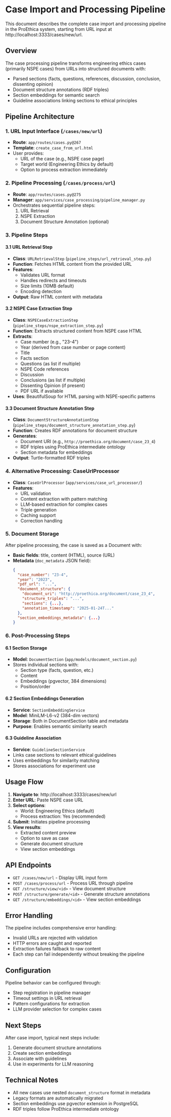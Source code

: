 # Case Import and Processing Pipeline

This document describes the complete case import and processing pipeline in the ProEthica system, starting from URL input at http://localhost:3333/cases/new/url.

## Overview

The case processing pipeline transforms engineering ethics cases (primarily NSPE cases) from URLs into structured documents with:
- Parsed sections (facts, questions, references, discussion, conclusion, dissenting opinion)
- Document structure annotations (RDF triples)
- Section embeddings for semantic search
- Guideline associations linking sections to ethical principles

## Pipeline Architecture

### 1. URL Input Interface (`/cases/new/url`)
- **Route**: `app/routes/cases.py@267`
- **Template**: `create_case_from_url.html`
- User provides:
  - URL of the case (e.g., NSPE case page)
  - Target world (Engineering Ethics by default)
  - Option to process extraction immediately

### 2. Pipeline Processing (`/cases/process/url`)
- **Route**: `app/routes/cases.py@275`
- **Manager**: `app/services/case_processing/pipeline_manager.py`
- Orchestrates sequential pipeline steps:
  1. URL Retrieval
  2. NSPE Extraction
  3. Document Structure Annotation (optional)

### 3. Pipeline Steps

#### 3.1 URL Retrieval Step
- **Class**: `URLRetrievalStep` (`pipeline_steps/url_retrieval_step.py`)
- **Function**: Fetches HTML content from the provided URL
- **Features**:
  - Validates URL format
  - Handles redirects and timeouts
  - Size limits (10MB default)
  - Encoding detection
- **Output**: Raw HTML content with metadata

#### 3.2 NSPE Case Extraction Step
- **Class**: `NSPECaseExtractionStep` (`pipeline_steps/nspe_extraction_step.py`)
- **Function**: Extracts structured content from NSPE case HTML
- **Extracts**:
  - Case number (e.g., "23-4")
  - Year (derived from case number or page content)
  - Title
  - Facts section
  - Questions (as list if multiple)
  - NSPE Code references
  - Discussion
  - Conclusions (as list if multiple)
  - Dissenting Opinion (if present)
  - PDF URL if available
- **Uses**: BeautifulSoup for HTML parsing with NSPE-specific patterns

#### 3.3 Document Structure Annotation Step
- **Class**: `DocumentStructureAnnotationStep` (`pipeline_steps/document_structure_annotation_step.py`)
- **Function**: Creates RDF annotations for document structure
- **Generates**:
  - Document URI (e.g., `http://proethica.org/document/case_23_4`)
  - RDF triples using ProEthica intermediate ontology
  - Section metadata for embeddings
- **Output**: Turtle-formatted RDF triples

### 4. Alternative Processing: CaseUrlProcessor
- **Class**: `CaseUrlProcessor` (`app/services/case_url_processor/`)
- **Features**:
  - URL validation
  - Content extraction with pattern matching
  - LLM-based extraction for complex cases
  - Triple generation
  - Caching support
  - Correction handling

### 5. Document Storage
After pipeline processing, the case is saved as a Document with:
- **Basic fields**: title, content (HTML), source (URL)
- **Metadata** (`doc_metadata` JSON field):
  ```json
  {
    "case_number": "23-4",
    "year": "2023",
    "pdf_url": "...",
    "document_structure": {
      "document_uri": "http://proethica.org/document/case_23_4",
      "structure_triples": "...",
      "sections": {...},
      "annotation_timestamp": "2025-01-24T..."
    },
    "section_embeddings_metadata": {...}
  }
  ```

### 6. Post-Processing Steps

#### 6.1 Section Storage
- **Model**: `DocumentSection` (`app/models/document_section.py`)
- Stores individual sections with:
  - Section type (facts, question, etc.)
  - Content
  - Embeddings (pgvector, 384 dimensions)
  - Position/order

#### 6.2 Section Embeddings Generation
- **Service**: `SectionEmbeddingService`
- **Model**: MiniLM-L6-v2 (384-dim vectors)
- **Storage**: Both in DocumentSection table and metadata
- **Purpose**: Enables semantic similarity search

#### 6.3 Guideline Association
- **Service**: `GuidelineSectionService`
- Links case sections to relevant ethical guidelines
- Uses embeddings for similarity matching
- Stores associations for experiment use

## Usage Flow

1. **Navigate to**: http://localhost:3333/cases/new/url
2. **Enter URL**: Paste NSPE case URL
3. **Select options**:
   - World: Engineering Ethics (default)
   - Process extraction: Yes (recommended)
4. **Submit**: Initiates pipeline processing
5. **View results**: 
   - Extracted content preview
   - Option to save as case
   - Generate document structure
   - View section embeddings

## API Endpoints

- `GET /cases/new/url` - Display URL input form
- `POST /cases/process/url` - Process URL through pipeline
- `GET /structure/view/<id>` - View document structure
- `POST /structure/generate/<id>` - Generate structure annotations
- `GET /structure/embeddings/<id>` - View section embeddings

## Error Handling

The pipeline includes comprehensive error handling:
- Invalid URLs are rejected with validation
- HTTP errors are caught and reported
- Extraction failures fallback to raw content
- Each step can fail independently without breaking the pipeline

## Configuration

Pipeline behavior can be configured through:
- Step registration in pipeline manager
- Timeout settings in URL retrieval
- Pattern configurations for extraction
- LLM provider selection for complex cases

## Next Steps

After case import, typical next steps include:
1. Generate document structure annotations
2. Create section embeddings
3. Associate with guidelines
4. Use in experiments for LLM reasoning

## Technical Notes

- All new cases use nested `document_structure` format in metadata
- Legacy formats are automatically migrated
- Section embeddings use pgvector extension in PostgreSQL
- RDF triples follow ProEthica intermediate ontology